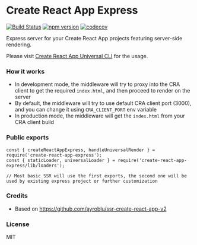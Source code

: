 Create React App Express
===========================================

[![Build Status](https://travis-ci.org/antonybudianto/create-react-app-express.svg?branch=master)](https://travis-ci.org/antonybudianto/create-react-app-express)
[![npm version](https://badge.fury.io/js/create-react-app-express.svg)](https://badge.fury.io/js/create-react-app-express)
[![codecov](https://codecov.io/gh/antonybudianto/create-react-app-express/branch/master/graph/badge.svg)](https://codecov.io/gh/antonybudianto/create-react-app-express)

Express server for your Create React App projects featuring server-side rendering.

Please visit [Create React App Universal CLI](https://github.com/antonybudianto/cra-universal) for the usage.

### How it works
- In development mode, the middleware will try to proxy into the CRA client to get the required `index.html`, and then proceed to render on the server
- By default, the middleware will try to use default CRA client port (3000), and you can change it using `CRA_CLIENT_PORT` env variable
- In production mode, the middleware will get the `index.html` from your CRA client build

### Public exports
```
const { createReactAppExpress, handleUniversalRender } = require('create-react-app-express');
const { staticLoader, universalLoader } = require('create-react-app-express/lib/loaders');

// Most basic SSR will use the first exports, the second one will be used by existing express project or further customization
```

### Credits
- Based on https://github.com/ayroblu/ssr-create-react-app-v2

### License
MIT
